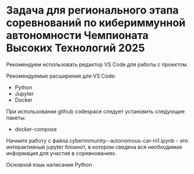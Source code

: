 # Задача для регионального этапа соревнований по кибериммунной автономности Чемпионата Высоких Технологий 2025

Рекомендуем использовать редактор VS Code для работы с проектом. 

Рекомендуемые расширения для VS Code:
- Python
- Jupyter
- Docker

При использовании github codespace следует установить следующие пакеты:
- docker-compose

Начните работу с файла cyberimmunity--autonomous-car-m1.ipynb - это интерактивный jupyter блокнот, в котором сведена вся необходимая информация для участия в соревнованиях. 

Основной язык написания Python
